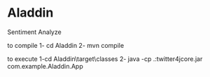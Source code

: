 # Aladdin
Sentiment Analyze

to compile
1- cd Aladdin
2- mvn compile

to execute
1-cd Aladdin\target\classes
2- java -cp .:twitter4jcore.jar com.example.Aladdin.App

